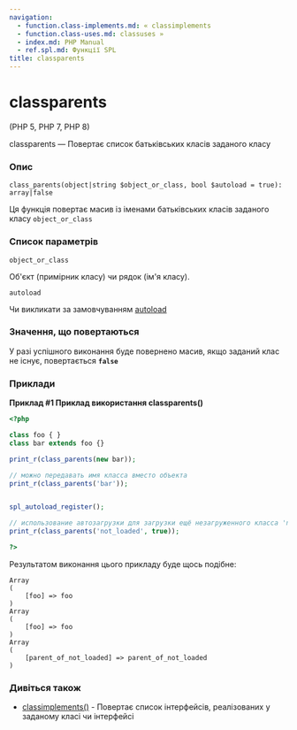 ```yaml
---
navigation:
  - function.class-implements.md: « classimplements
  - function.class-uses.md: classuses »
  - index.md: PHP Manual
  - ref.spl.md: Функції SPL
title: classparents
---
```

# classparents

(PHP 5, PHP 7, PHP 8)

classparents — Повертає список батьківських класів заданого класу

### Опис

```methodsynopsis
class_parents(object|string $object_or_class, bool $autoload = true): array|false
```

Ця функція повертає масив із іменами батьківських класів заданого класу `object_or_class`

### Список параметрів

`object_or_class`

Об'єкт (примірник класу) чи рядок (ім'я класу).

`autoload`

Чи викликати за замовчуванням [autoload](language.oop5.autoload.md)

### Значення, що повертаються

У разі успішного виконання буде повернено масив, якщо заданий клас не існує, повертається **`false`**

### Приклади

**Приклад #1 Приклад використання **classparents()****

```php
<?php

class foo { }
class bar extends foo {}

print_r(class_parents(new bar));

// можно передавать имя класса вместо объекта
print_r(class_parents('bar'));


spl_autoload_register();

// использование автозагрузки для загрузки ещё незагруженного класса 'not_loaded'
print_r(class_parents('not_loaded', true));

?>
```

Результатом виконання цього прикладу буде щось подібне:

```
Array
(
    [foo] => foo
)
Array
(
    [foo] => foo
)
Array
(
    [parent_of_not_loaded] => parent_of_not_loaded
)
```

### Дивіться також

-   [classimplements()](function.class-implements.md) - Повертає список інтерфейсів, реалізованих у заданому класі чи інтерфейсі
